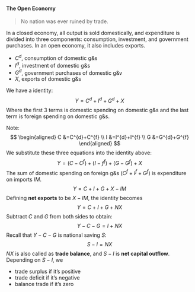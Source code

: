 #### The Open Economy

> No nation was ever ruined by trade.

In a closed economy, all output is sold domestically, and expenditure is divided into three components: consumption, investment, and government purchases. In an open economy, it also includes exports.

- $C^d$, consumption of domestic g&s
- $I^d$, investment of domestic g&s
- $G^d$, government purchases of domestic g&v
- $X$, exports of domestic g&s

We have a identity:
$$
Y=C^{d}+I^{d}+G^{d}+X
$$
Where the first 3 terms is domestic spending on domestic g&s and the last term is foreign spending on domestic g&s.

Note:
$$
\begin{aligned} C &=C^{d}+C^{f} \\ I &=I^{d}+I^{f} \\ G &=G^{d}+G^{f} \end{aligned}
$$
We substitute these three equations into the identity above:
$$
Y=\left(C-C^{f}\right)+\left(I-f^{f}\right)+\left(G-G^{f}\right)+X
$$
The sum of domestic spending on foreign g&s $\left(C^{f}+I^{f}+G^{f}\right)$ is expenditure on imports $IM$.
$$
Y=C+I+G+X-I M
$$
Defining **net exports** to be $X-IM$, the identity becomes
$$
Y=C+I+G+NX
$$
Subtract $C$ and $G$ from both sides to obtain:
$$
Y-C-G=I+N X
$$
Recall that $Y-C-G$ is national saving $S$:
$$
S-I=NX
$$
$NX$ is also called as **trade balance**, and $S-I$ is **net capital outflow**. Depending on $S-I$, we

- trade surplus if it’s positive
- trade deficit if it’s negative
- balance trade if it’s zero



 

